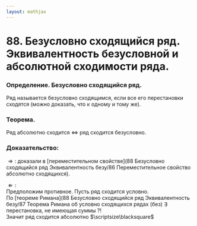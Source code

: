 ```yaml
---  
layout: mathjax  
---  
```

  
# 88. Безусловно сходящийся ряд. Эквивалентность безусловной и абсолютной сходимости ряда.  
  
### Определение. Безусловно сходящийся ряд.  
Ряд называется безусловно сходящимся, если все его перестановки сходятся (можно доказать, что к одному и тому же).  
  
### Теорема.  
Ряд абсолютно сходится $\Leftrightarrow$ ряд сходится безусловно.  
  
### Доказательство:  
$\Rightarrow:$ доказали в [переместительном свойстве](88 Безусловно сходящийся ряд Эквивалентность безу/86 Переместительное свойство абсолютно сходящихся).  
  
$\Leftarrow:$  
Предположим противное. Пусть ряд сходится условно.  
По [теореме Римана](88 Безусловно сходящийся ряд Эквивалентность безу/87 Теорема Римана об условно сходящихся рядах (без) $\exists$ перестановка, не имеющая суммы $?!$  
Значит ряд сходится абсолютно  $\scriptsize\blacksquare$  
